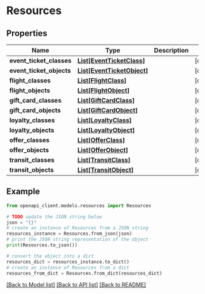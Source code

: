 # Resources


## Properties

Name | Type | Description | Notes
------------ | ------------- | ------------- | -------------
**event_ticket_classes** | [**List[EventTicketClass]**](EventTicketClass.md) |  | [optional] 
**event_ticket_objects** | [**List[EventTicketObject]**](EventTicketObject.md) |  | [optional] 
**flight_classes** | [**List[FlightClass]**](FlightClass.md) |  | [optional] 
**flight_objects** | [**List[FlightObject]**](FlightObject.md) |  | [optional] 
**gift_card_classes** | [**List[GiftCardClass]**](GiftCardClass.md) |  | [optional] 
**gift_card_objects** | [**List[GiftCardObject]**](GiftCardObject.md) |  | [optional] 
**loyalty_classes** | [**List[LoyaltyClass]**](LoyaltyClass.md) |  | [optional] 
**loyalty_objects** | [**List[LoyaltyObject]**](LoyaltyObject.md) |  | [optional] 
**offer_classes** | [**List[OfferClass]**](OfferClass.md) |  | [optional] 
**offer_objects** | [**List[OfferObject]**](OfferObject.md) |  | [optional] 
**transit_classes** | [**List[TransitClass]**](TransitClass.md) |  | [optional] 
**transit_objects** | [**List[TransitObject]**](TransitObject.md) |  | [optional] 

## Example

```python
from openapi_client.models.resources import Resources

# TODO update the JSON string below
json = "{}"
# create an instance of Resources from a JSON string
resources_instance = Resources.from_json(json)
# print the JSON string representation of the object
print(Resources.to_json())

# convert the object into a dict
resources_dict = resources_instance.to_dict()
# create an instance of Resources from a dict
resources_from_dict = Resources.from_dict(resources_dict)
```
[[Back to Model list]](../README.md#documentation-for-models) [[Back to API list]](../README.md#documentation-for-api-endpoints) [[Back to README]](../README.md)


